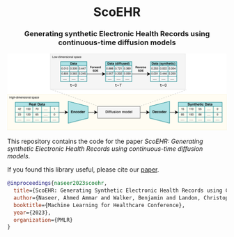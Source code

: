 <h1 align='center'>ScoEHR</h1>
<h3 align='center'>Generating synthetic Electronic Health Records using <br>continuous-time diffusion models</h3>

<div align="center">

![image](assets/scoehr-architecture.png "ScoEHR architecture.")

</div>

This repository contains the code for the paper _ScoEHR: Generating synthetic Electronic Health Records using continuous-time diffusion models_.

If you found this library useful, please cite our [paper](https://www.mlforhc.org/s/ID145_Research-Paper_2023.pdf).

```bibtex
@inproceedings{naseer2023scoehr,
  title={ScoEHR: Generating Synthetic Electronic Health Records using Continuous-time Diffusion Models},
  author={Naseer, Ahmed Ammar and Walker, Benjamin and Landon, Christopher and Ambrosy, Andrew and Fudim, Marat and Wysham, Nicholas and Toro, Botros and Swaminathan, Sumanth and Lyons, Terry},
  booktitle={Machine Learning for Healthcare Conference},
  year={2023},
  organization={PMLR}
}
```
